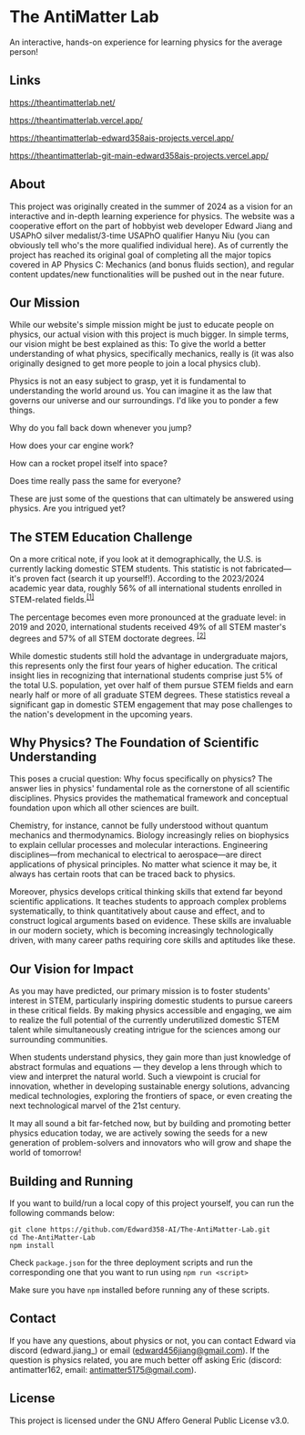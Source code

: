 # The AntiMatter Lab
An interactive, hands-on experience for learning physics for the average person!

## Links
https://theantimatterlab.net/

https://theantimatterlab.vercel.app/

https://theantimatterlab-edward358ais-projects.vercel.app/

https://theantimatterlab-git-main-edward358ais-projects.vercel.app/

## About
This project was originally created in the summer of 2024 as a vision for an interactive and in-depth learning experience for physics. The website was a cooperative effort on the part of hobbyist web developer Edward Jiang and USAPhO silver medalist/3-time USAPhO qualifier Hanyu Niu (you can obviously tell who's the more qualified individual here). As of currently the project has reached its original goal of completing all the major topics covered in AP Physics C: Mechanics (and bonus fluids section), and regular content updates/new functionalities will be pushed out in the near future.

## Our Mission
While our website's simple mission might be just to educate people on physics, our actual vision with this project is much bigger. In simple terms, our vision might be best explained as this: To give the world a better understanding of what physics, specifically mechanics, really is (it was also originally designed to get more people to join a local physics club).

Physics is not an easy subject to grasp, yet it is fundamental to understanding the world around us. You can imagine it as the law that governs our universe and our surroundings. I'd like you to ponder a few things.

Why do you fall back down whenever you jump?

How does your car engine work?

How can a rocket propel itself into space?

Does time really pass the same for everyone?

These are just some of the questions that can ultimately be answered using physics. Are you intrigued yet?

## The STEM Education Challenge
On a more critical note, if you look at it demographically, the U.S. is currently lacking domestic STEM students. This statistic is not fabricated—it's proven fact (search it up yourself!). According to the 2023/2024 academic year data, roughly 56% of all international students enrolled in STEM-related fields.<sup><a class="link-underline-secondary" href="https://opendoorsdata.org/annual-release/international-students/" target="_blank">[1]</a></sup>

The percentage becomes even more pronounced at the graduate level: in 2019 and 2020, international students received 49% of all STEM master's degrees and 57% of all STEM doctorate degrees. <sup><a class="link-underline-secondary" href="https://opendoorsdata.org/annual-release/international-students/" target="_blank">[2]</a></sup>

While domestic students still hold the advantage in undergraduate majors, this represents only the first four years of higher education. The critical insight lies in recognizing that international students comprise just 5% of the total U.S. population, yet over half of them pursue STEM fields and earn nearly half or more of all graduate STEM degrees. These statistics reveal a significant gap in domestic STEM engagement that may pose challenges to the nation's development in the upcoming years.

## Why Physics? The Foundation of Scientific Understanding
This poses a crucial question: Why focus specifically on physics? The answer lies in physics' fundamental role as the cornerstone of all scientific disciplines. Physics provides the mathematical framework and conceptual foundation upon which all other sciences are built.

Chemistry, for instance, cannot be fully understood without quantum mechanics and thermodynamics. Biology increasingly relies on biophysics to explain cellular processes and molecular interactions. Engineering disciplines—from mechanical to electrical to aerospace—are direct applications of physical principles. No matter what science it may be, it always has certain roots that can be traced back to physics.

Moreover, physics develops critical thinking skills that extend far beyond scientific applications. It teaches students to approach complex problems systematically, to think quantitatively about cause and effect, and to construct logical arguments based on evidence. These skills are invaluable in our modern society, which is becoming increasingly technologically driven, with many career paths requiring core skills and aptitudes like these.

## Our Vision for Impact
As you may have predicted, our primary mission is to foster students' interest in STEM, particularly inspiring domestic students to pursue careers in these critical fields. By making physics accessible and engaging, we aim to realize the full potential of the currently underutilized domestic STEM talent while simultaneously creating intrigue for the sciences among our surrounding communities.

When students understand physics, they gain more than just knowledge of abstract formulas and equations — they develop a lens through which to view and interpret the natural world. Such a viewpoint is crucial for innovation, whether in developing sustainable energy solutions, advancing medical technologies, exploring the frontiers of space, or even creating the next technological marvel of the 21st century.

It may all sound a bit far-fetched now, but by building and promoting better physics education today, we are actively sowing the seeds for a new generation of problem-solvers and innovators who will grow and shape the world of tomorrow! 

## Building and Running
If you want to build/run a local copy of this project yourself, you can run the following commands below:
```
git clone https://github.com/Edward358-AI/The-AntiMatter-Lab.git
cd The-AntiMatter-Lab
npm install
```
Check `package.json` for the three deployment scripts and run the corresponding one that you want to run using `npm run <script>`

Make sure you have `npm` installed before running any of these scripts.

## Contact
If you have any questions, about physics or not, you can contact Edward via discord (edward.jiang_) or email (edward456jiang@gmail.com). If the question is physics related, you are much better off asking Eric (discord: antimatter162, email: antimatter5175@gmail.com).

## License
This project is licensed under the GNU Affero General Public License v3.0.
